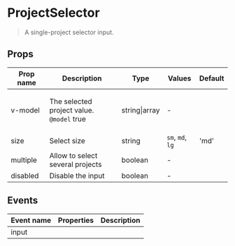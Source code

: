 # ProjectSelector

> A single-project selector input.

## Props

| Prop name | Description                                                    | Type          | Values           | Default |
| --------- | -------------------------------------------------------------- | ------------- | ---------------- | ------- |
| v-model   | <p>The selected project value.<br><code>@model</code> true</p> | string\|array | -                |         |
| size      | Select size                                                    | string        | `sm`, `md`, `lg` | 'md'    |
| multiple  | Allow to select several projects                               | boolean       | -                |         |
| disabled  | Disable the input                                              | boolean       | -                |         |

## Events

| Event name | Properties | Description |
| ---------- | ---------- | ----------- |
| input      |            |             |

